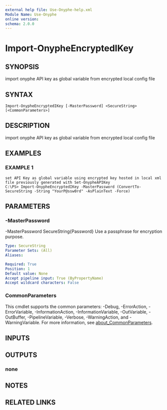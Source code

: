 ```yaml
---
external help file: Use-Onyphe-help.xml
Module Name: Use-Onyphe
online version:
schema: 2.0.0
---
```


# Import-OnypheEncryptedIKey

## SYNOPSIS
import onyphe API key as global variable from encrypted local config file

## SYNTAX

```
Import-OnypheEncryptedIKey [-MasterPassword] <SecureString> [<CommonParameters>]
```

## DESCRIPTION
import onyphe API key as global variable from encrypted local config file

## EXAMPLES

### EXAMPLE 1
```
set API Key as global variable using encrypted key hosted in local xml file previously generated with Set-OnypheAPIKey
C:\PS> Import-OnypheEncryptedIKey -MasterPassword (ConvertTo-SecureString -String "YourP@ssw0rd" -AsPlainText -Force)
```

## PARAMETERS

### -MasterPassword
-MasterPassword SecureString{Password}
Use a passphrase for encryption purpose.

```yaml
Type: SecureString
Parameter Sets: (All)
Aliases:

Required: True
Position: 1
Default value: None
Accept pipeline input: True (ByPropertyName)
Accept wildcard characters: False
```

### CommonParameters
This cmdlet supports the common parameters: -Debug, -ErrorAction, -ErrorVariable, -InformationAction, -InformationVariable, -OutVariable, -OutBuffer, -PipelineVariable, -Verbose, -WarningAction, and -WarningVariable. For more information, see [about_CommonParameters](http://go.microsoft.com/fwlink/?LinkID=113216).

## INPUTS

## OUTPUTS

### none
## NOTES

## RELATED LINKS
